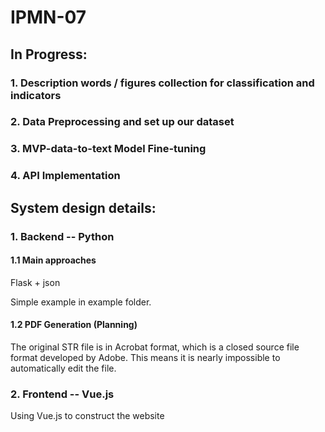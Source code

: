 # IPMN-07

## In Progress:
### 1. Description words / figures collection for classification and indicators
### 2. Data Preprocessing and set up our dataset
### 3. MVP-data-to-text Model Fine-tuning
### 4. API Implementation

## System design details:
### 1. Backend -- Python
#### 1.1 Main approaches
Flask + json

Simple example in example folder.

#### 1.2 PDF Generation (Planning)
The original STR file is in Acrobat format, which is a 
closed source file format developed by Adobe. This means
it is nearly impossible to automatically edit the file.

### 2. Frontend -- Vue.js
Using Vue.js to construct the website
